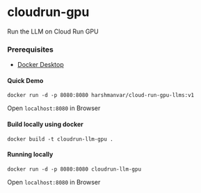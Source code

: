 # cloudrun-gpu
Run the LLM on Cloud Run GPU

### Prerequisites

* [Docker Desktop](https://www.docker.com/products/docker-desktop/)

#### Quick Demo

```
docker run -d -p 8080:8080 harshmanvar/cloud-run-gpu-llms:v1
```
Open `localhost:8080` in Browser

#### Build locally using docker

```
docker build -t cloudrun-llm-gpu .
```

#### Running locally

```
docker run -d -p 8080:8080 cloudrun-llm-gpu 
```

Open `localhost:8080` in Browser
